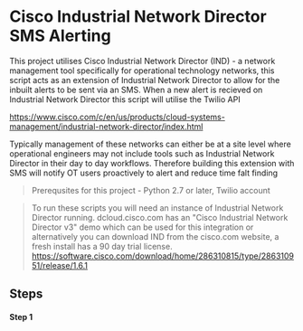 # Cisco Industrial Network Director SMS Alerting

This project utilises Cisco Industrial Network Director (IND) - a network management tool specifically for operational technology networks, this script acts as an extension of Industrial Network Director to allow for the inbuilt alerts to be sent via an SMS. When a new alert is recieved on Industrial Network Director this script will utilise the Twilio API

https://www.cisco.com/c/en/us/products/cloud-systems-management/industrial-network-director/index.html

Typically management of these networks can either be at a site level where operational engineers may not include tools such as Industrial Network Director in their day to day workflows. Therefore building this extension with SMS will notify OT users proactively to alert and reduce time falt finding

> Prerequsites for this project - Python 2.7 or later, Twilio account

> To run these scripts you will need an instance of Industrial Network Director running. dcloud.cisco.com has an "Cisco Industrial Network Director v3" demo which can be used for this integration or alternatively you can download IND from the cisco.com website, a fresh install has a 90 day trial license. https://software.cisco.com/download/home/286310815/type/286310951/release/1.6.1

## Steps

#### Step 1

